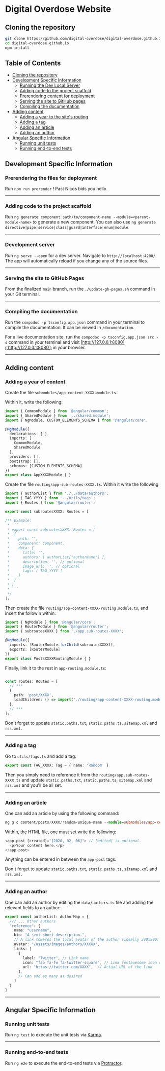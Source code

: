 # Digital Overdose Website

## Cloning the repository

```bash
git clone https://github.com/digital-overdose/digital-overdose.github.io
cd digital-overdose.github.io
npm install
```

## Table of Contents

- [Cloning the repository](#cloning-the-repository)
- [Development Specific Information](#development-specific-information)
  - [Running the Dev Local Server](#development-server)
  - [Adding code to the project scaffold](#adding-code-to-the-project-scaffold)
  - [Prerendering content for deployment](#prerendering-the-files-for-deployment)
  - [Serving the site to GitHub pages](#serving-the-site-to-github-pages)
  - [Compiling the documentation](#compiling-the-documentation)
- [Adding content](#adding-content)
  - [Adding a year to the site's routing](#adding-a-year-of-content)
  - [Adding a tag](#adding-a-tag)
  - [Adding an article](#adding-an-article)
  - [Adding an author](#adding-an-author)
- [Angular Specific Information](#angular-specific-information)
  - [Running unit tests](#running-unit-tests)
  - [Running end-to-end tests](#running-end-to-end-tests)

## Development Specific Information

### Prerendering the files for deployment

Run `npm run prerender` ! Past Nicos bids you hello.

___

### Adding code to the project scaffold

Run `ng generate component path/to/component-name --module=<parent-module-name>` to generate a new component. You can also use `ng generate directive|pipe|service|class|guard|interface|enum|module`.

___

### Development server

Run `ng serve --open` for a dev server. Navigate to `http://localhost:4200/`. The app will automatically reload if you change any of the source files.

___

### Serving the site to GitHub Pages

From the finalized `main` branch, run the `./update-gh-pages.sh` command in your Git terminal.

___

### Compiling the documentation

Run the `compodoc -p tsconfig.app.json` command in your terminal to compile the documentation. It can be viewed in `/documentation`.

For a live documentation site, run the `compodoc -p tsconfig.app.json src -s` command in your terminal and visit [http://127.0.0.1:8080](`http://127.0.0.1:8080`) in your browser.

___

## Adding content

### Adding a year of content

Create the file `submodules/app-content-XXXX.module.ts`.

Within it, write the following:

```typescript
import { CommonModule } from '@angular/common';
import { SharedModule } from '../shared.module';
import { NgModule, CUSTOM_ELEMENTS_SCHEMA } from '@angular/core';

@NgModule({
  declarations: [ ],
  imports: [
    CommonModule,
    SharedModule
  ],
  providers: [],
  bootstrap: [],
  schemas: [CUSTOM_ELEMENTS_SCHEMA]
})
export class AppXXXXModule { }
```

Create the file `routing/app-sub-routes-XXXX.ts`. Within it write the following:

```typescript
import { authorList } from './../data/authors';
import { TAG_YYYY } from '../utils/tags';
import { Routes } from '@angular/router';

export const subroutesXXXX: Routes = [

/** Example:
 * ```
 * export const subroutesXXXX: Routes = [
 *  {
 *    path: '',
 *    component: Component,
 *    data: {
 *      title: '',
 *      authors: [ authorList["authorName"] ],
 *      description: '', // optional
 *      image_url: '', // optional
 *      tags: [ TAG_YYYY ]
 *    }
 *  }
 * ]
 * ```
 */
];
```

Then create the file `routing/app-content-XXXX-routing.module.ts`, and insert the followin within:

```typescript
import { NgModule } from '@angular/core';
import { RouterModule } from '@angular/router';
import { subroutesXXXX } from './app.sub-routes-XXXX';

@NgModule({
  imports: [RouterModule.forChild(subroutesXXXX)],
  exports: [RouterModule]
})
export class PostsXXXXRoutingModule { }

```

Finally, link it to the rest in `app-routing.module.ts`:

```typescript

const routes: Routes = [
  // ***
  {
    path: 'post/XXXX',
    loadChildren: () => import('./routing/app-content-XXXX-routing.module').then(m => m.PostsXXXXRoutingModule)
  },
  // ***
];

```

Don't forget to update `static.paths.txt`, `static.paths.ts`, `sitemap.xml` and `rss.xml`.

___

### Adding a tag

Go to `utils/tags.ts` and add a tag:

```typescript
export const TAG_XXXX: Tag = { name: 'Random' }
```

Then you simply need to reference it from the `routing/app.sub-routes-XXXX.ts` and update `static.paths.txt`, `static.paths.ts`, `sitemap.xml` and `rss.xml` and you'll be all set.

___

### Adding an article

One can add an article by using the following command:

```typescript
ng g c content/posts/XXXX/random-unique-name --module=submodules/app-content-XXXX
```

Within, the HTML file, one must set write the following:

```typescript
<app-post [created]="[2020, 02, 06]"> // [edited] is optional.
  <p>Your content here.</p>
</app-post>

```

Anything can be entered in between the `app-post` tags.

Don't forget to update `static.paths.txt`, `static.paths.ts`, `sitemap.xml` and `rss.xml`.

___

### Adding an author

One can add an author by editing the `data/authors.ts` file and adding the relevant fields to an author:

```typescript
export const authorList: AuthorMap = {
  /// ... Other authors
  "reference": {
    name: "username",
    bio: "A semi-short description.",
    // A link towards the local avatar of the author (ideally 300x300)
    avatar: "/assets/images/authors/XXXXX", 
    links: [
      {
        label: "Twitter", // Link name
        icon: "fab fa-fw fa-twitter-square", // Link fontawesome icon class
        url: "https://twitter.com/XXXX",  // Actual URL of the link
      },
      // Can add as many as desired
    ]
  }
}
```

___

## Angular Specific Information

### Running unit tests

Run `ng test` to execute the unit tests via [Karma](https://karma-runner.github.io).

___

### Running end-to-end tests

Run `ng e2e` to execute the end-to-end tests via [Protractor](http://www.protractortest.org/).
